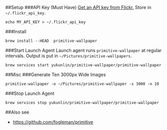 ##Setup
###API Key (Must Have)
[Get an API key from Flickr.](https://www.flickr.com/services/api/misc.api_keys.html) Store in ```~/.flickr_api_key```.

```
echo MY_API_KEY > ~/.flickr_api_key
```

###Install
```
brew install --HEAD  primitive-wallpaper
```

###Start Launch Agent
Launch agent runs ```primitive-wallpaper``` at regular intervals. Output is put in ```~/Pictures/primitive-wallpapers```.

```
brew services start yukunlin/primitive-wallpaper/primitive-wallpaper
```

##Misc
###Generate Ten 3000px Wide Images
```
primitive-wallpaper -o ~/Pictures/primitive-wallpaper -s 3000 -n 10
```
###Stop Launch Agent
```
brew services stop yukunlin/primitive-wallpaper/primitive-wallpaper
```

##Also see
* https://github.com/fogleman/primitive
